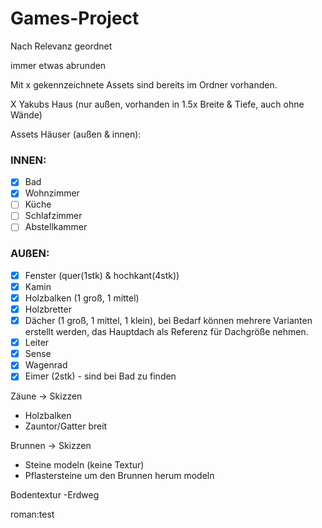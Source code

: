 # Games-Project

Nach Relevanz geordnet

immer etwas abrunden

Mit x gekennzeichnete Assets sind bereits im Ordner vorhanden.

X Yakubs Haus (nur außen, vorhanden in 1.5x Breite & Tiefe, auch ohne Wände)

Assets Häuser (außen & innen):

### INNEN:
- [x] Bad
- [x] Wohnzimmer
- [ ] Küche
- [ ] Schlafzimmer 
- [ ] Abstellkammer

### AUßEN:
- [x] Fenster (quer(1stk) & hochkant(4stk))
- [x] Kamin
- [x] Holzbalken (1 groß, 1 mittel)
- [x] Holzbretter
- [x] Dächer (1 groß, 1 mittel, 1 klein), bei Bedarf können mehrere Varianten erstellt werden, das Hauptdach als Referenz für Dachgröße nehmen.
- [x] Leiter
- [x] Sense
- [x] Wagenrad
- [x] Eimer (2stk) - sind bei Bad zu finden
 
 Zäune -> Skizzen
 - Holzbalken
 - Zauntor/Gatter breit
 
 Brunnen -> Skizzen
 - Steine modeln (keine Textur)
 - Pflastersteine um den Brunnen herum modeln
 
 Bodentextur
 -Erdweg
 
 roman:test
